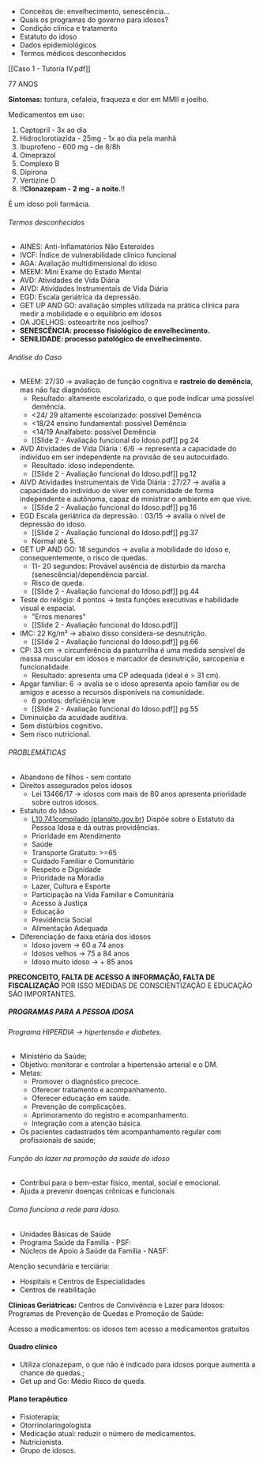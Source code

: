 - Conceitos de: envelhecimento, senescência...
- Quais os programas do governo para idosos?
- Condição clínica e tratamento
- Estatuto do idoso
- Dados epidemiológicos
- Termos médicos desconhecidos

[[Caso 1 - Tutoria IV.pdf]]

77 ANOS

**Sintomas:** tontura, cefaleia, fraqueza e dor em MMII e joelho.

Medicamentos em uso: 
1. Captopril - 3x ao dia 
2. Hidroclorotiazida - 25mg - 1x ao dia pela manhã
3. Ibuprofeno - 600 mg - de 8/8h 
4. Omeprazol 
5. Complexo B 
6. Dipirona 
7. Vertizine D 
8. !!**Clonazepam - 2 mg - a noite.**!!

É um idoso poli farmácia. 

###### Termos desconhecidos
- AINES: Anti-Inflamatórios Não Esteroides
- IVCF: Índice de vulnerabilidade clínico funcional 
- AGA: Avaliação multidimensional do idoso
- MEEM: Mini Exame do Estado Mental
- AVD: Atividades de Vida Diária 
- AIVD: Atividades Instrumentais de Vida Diária
- EGD: Escala geriátrica da depressão. 
- GET UP AND GO: avaliação simples utilizada na prática clínica para medir a mobilidade e o equilíbrio em idosos 
- OA JOELHOS: osteoartrite nos joelhos? 
- **SENESCÊNCIA: processo fisiológico de envelhecimento.** 
- **SENILIDADE: processo patológico de envelhecimento.**

###### Análise do Caso
- MEEM: 27/30 → avaliação de função cognitiva e **rastreio de demência**, mas não faz diagnóstico.
	- Resultado: altamente escolarizado, o que pode indicar uma possível demência.
	- <24/ 29 altamente escolarizado: possível Demência
	- <18/24 ensino fundamental: possível Demência
	- <14/19 Analfabeto: possível Demência
	- [[Slide 2 - Avaliação funcional do Idoso.pdf]] pg.24
- AVD Atividades de Vida Diária : 6/6 → representa a capacidade do indivíduo em ser independente na provisão de seu autocuidado.
	- Resultado: idoso independente.
	- [[Slide 2 - Avaliação funcional do Idoso.pdf]] pg.12
- AIVD Atividades Instrumentais de Vida Diária : 27/27 → avalia a capacidade do indivíduo de viver em comunidade de forma independente e autônoma, capaz de ministrar o ambiente em que vive.
	- [[Slide 2 - Avaliação funcional do Idoso.pdf]] pg.16
- EGD Escala geriátrica da depressão. : 03/15 → avalia o nível de depressão do idoso.
	- [[Slide 2 - Avaliação funcional do Idoso.pdf]] pg.37
	- Normal até 5. 
- GET UP AND GO: 18 segundos → avalia a mobilidade do idoso e, consequentemente, o risco de quedas.
	- 11- 20 segundos: Provável ausência de distúrbio da marcha (senescência)/dependência parcial.
	- Risco de queda. 
	- [[Slide 2 - Avaliação funcional do Idoso.pdf]] pg.44
- Teste do relógio: 4 pontos → testa funções executivas e habilidade visual e espacial.
	- "Erros menores"
	- [[Slide 2 - Avaliação funcional do Idoso.pdf]] 
- IMC: 22 Kg/m² → abaixo disso considera-se desnutrição.
	- [[Slide 2 - Avaliação funcional do Idoso.pdf]]  pg.66
- CP: 33 cm → circunferência da panturrilha é uma medida sensível de massa muscular em idosos e marcador de desnutrição, sarcopenia e funcionalidade.
	- Resultado: apresenta uma CP adequada (ideal é > 31 cm).
- Apgar familiar: 6 → avalia se o idoso apresenta apoio familiar ou de amigos e acesso a recursos disponíveis na comunidade.
	- 6 pontos: deficiência leve
	- [[Slide 2 - Avaliação funcional do Idoso.pdf]] pg.55
- Diminuição da acuidade auditiva. 
- Sem distúrbios cognitivo. 
- Sem risco nutricional.
###### PROBLEMÁTICAS
* Abandono de filhos - sem contato
* Direitos assegurados pelos idosos
	* Lei 13466/17 → idosos com mais de 80 anos apresenta prioridade sobre outros idosos.
* Estatuto do Idoso
	* [L10.741compilado (planalto.gov.br)](https://www.planalto.gov.br/ccivil_03/LEIS//2003/L10.741compilado.htm) Dispõe sobre o Estatuto da Pessoa Idosa e dá outras providências.
	* Prioridade em Atendimento
	* Saúde
	* Transporte Gratuito: >=65
	* Cuidado Familiar e Comunitário
	* Respeito e Dignidade
	* Prioridade na Moradia
	* Lazer, Cultura e Esporte
	* Participação na Vida Familiar e Comunitária
	* Acesso à Justiça
	* Educação
	* Previdência Social
	* Alimentação Adequada
* Diferenciação de faixa etária dos idosos
	* Idoso jovem → 60 a 74 anos
	* Idosos velhos → 75 a 84 anos 
	* Idoso muito idoso → + 85 anos

**PRECONCEITO, FALTA DE ACESSO A INFORMAÇÃO, FALTA DE FISCALIZAÇÃO**
POR ISSO MEDIDAS DE CONSCIENTIZAÇÃO E EDUCAÇÃO SÃO IMPORTANTES. 
##### PROGRAMAS PARA A PESSOA IDOSA

###### Programa HIPERDIA → hipertensão e diabetes.
* Ministério da Saúde;
* Objetivo: monitorar e controlar a hipertensão arterial e o DM.
* Metas: 
	* Promover o diagnóstico precoce. 
	* Oferecer tratamento e acompanhamento. 
	* Oferecer educação em saúde. 
	* Prevenção de complicações. 
	* Aprimoramento do registro e acompanhamento.
	* Integração com a atenção básica.
* Os pacientes cadastrados têm acompanhamento regular com profissionais de saúde;

###### Função do lazer na promoção da saúde do idoso
* Contribui para o bem-estar físico, mental, social e emocional.
* Ajuda a prevenir doenças crônicas e funcionais

###### Como funciona a rede para idoso.
* Unidades Básicas de Saúde
* Programa Saúde da Família - PSF:
* Núcleos de Apoio à Saúde da Família - NASF:

Atenção secundária e terciária:
* Hospitais e Centros de Especialidades
* Centros de reabilitação

**Clínicas Geriátricas:**
Centros de Convivência e Lazer para Idosos:
Programas de Prevenção de Quedas e Promoção de Saúde:

Acesso a medicamentos: os idosos tem acesso a medicamentos gratuitos

#### Quadro clínico 
* Utiliza clonazepam, o que não é indicado para idosos porque aumenta a chance de quedas.;
* Get up and Go: Médio Risco de queda.

#### Plano terapêutico 
* Fisioterapia; 
* Otorrinolaringologista
* Medicação atual: reduzir o número de medicamentos. 
* Nutricionista. 
* Grupo de idosos. 

